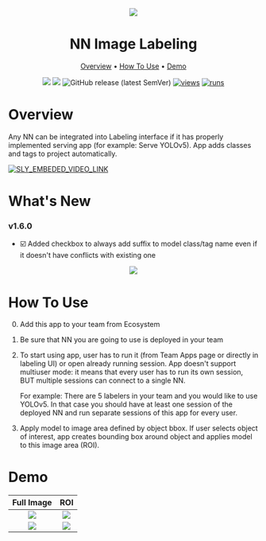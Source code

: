 <div align="center" markdown>
<img src="https://user-images.githubusercontent.com/106374579/187226641-dce1a180-66b8-45ad-840e-ab5e445ee342.png"/>

# NN Image Labeling

<p align="center">
  <a href="#Overview">Overview</a> •
  <a href="#How-To-Run">How To Use</a> •
  <a href="#Demo">Demo</a>
</p>


[![](https://img.shields.io/badge/supervisely-ecosystem-brightgreen)](https://ecosystem.supervise.ly/apps/supervisely-ecosystem/nn-image-labeling/annotation-tool)
[![](https://img.shields.io/badge/slack-chat-green.svg?logo=slack)](https://supervise.ly/slack)
![GitHub release (latest SemVer)](https://img.shields.io/github/v/release/supervisely-ecosystem/nn-image-labeling)
[![views](https://app.supervise.ly/img/badges/views/supervisely-ecosystem/nn-image-labeling/annotation-tool.png)](https://supervise.ly)
[![runs](https://app.supervise.ly/img/badges/runs/supervisely-ecosystem/nn-image-labeling/annotation-tool.png)](https://supervise.ly)

</div>

# Overview

Any NN can be integrated into Labeling interface if it has properly implemented serving app (for example: Serve YOLOv5). App adds classes and tags to project automatically.

<a data-key="sly-embeded-video-link" href="https://youtu.be/eWAvbmkm6JQ" data-video-code="eWAvbmkm6JQ">
    <img src="https://i.imgur.com/ODlVoBh.png" alt="SLY_EMBEDED_VIDEO_LINK"  style="max-width:100%;">
</a>

# What's New

### v1.6.0

- ☑️ Added checkbox to always add suffix to model class/tag name even if it doesn't have conflicts with existing one

<div align="center" markdown>
  <img src="https://user-images.githubusercontent.com/48913536/235163632-85fa8fe3-7ca0-4ba0-a74f-7e434353d116.png">
</div>

# How To Use

0. Add this app to your team from Ecosystem
1. Be sure that NN you are going to use is deployed in your team
2. To start using app, user has to run it (from Team Apps page or directly in labeling UI) or open already running session. App doesn't support multiuser mode: it means that every user has to run its own session, BUT multiple sessions can connect to a single NN. 
   
    For example: There are 5 labelers in your team and you would like to use YOLOv5. In that case you should have at least one session of the deployed NN and run separate sessions of this app for every user.
    
3. Apply model to image area defined by object bbox. If user selects object of interest, app creates bounding box around object and applies model to this image area (ROI).

# Demo

|                                                       Full Image                                                        |                                                         ROI                                                          |
| :---------------------------------------------------------------------------------------------------------------------: | :------------------------------------------------------------------------------------------------------------------: |
| <img src="https://github.com/supervisely-ecosystem/nn-image-labeling/releases/download/v1.0.0/det_full_image-min.gif"/> | <img src="https://github.com/supervisely-ecosystem/nn-image-labeling/releases/download/v1.0.0/det_obj_roi-min.gif"/> |
| <img src="https://github.com/supervisely-ecosystem/nn-image-labeling/releases/download/v1.0.0/seg_full_image-min.gif"/> | <img src="https://github.com/supervisely-ecosystem/nn-image-labeling/releases/download/v1.0.0/seg_obj_roi-min.gif"/> |








